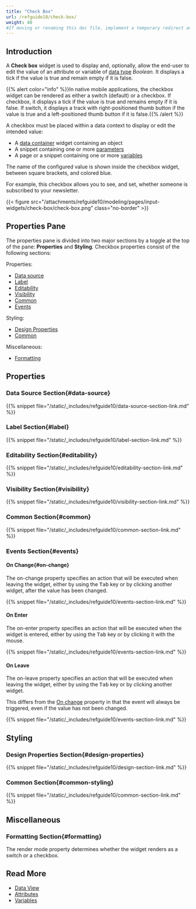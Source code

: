 ```yaml
---
title: "Check Box"
url: /refguide10/check-box/
weight: 40
#If moving or renaming this doc file, implement a temporary redirect and let the respective team know they should update the URL in the product. See Mapping to Products for more details.
---
```


## Introduction

A **Check box** widget is used to display and, optionally, allow the end-user to edit the value of an attribute or variable of [data type](/refguide10/data-types/) *Boolean*. It displays a tick if the value is true and remain empty if it is false. 

{{% alert color="info" %}}In native mobile applications, the checkbox widget can be rendered as either a switch (default) or a checkbox. If checkbox, it displays a tick if the value is true and remains empty if it is false. If switch, it displays a track with right-positioned thumb button if the value is true and a left-positioned thumb button if it is false.{{% /alert %}}

A checkbox must be placed within a data context to display or edit the intended value:
* A [data container](/refguide10/data-widgets/) widget containing an object
* A snippet containing one or more [parameters](/refguide10/page-properties/#parameters)
* A page or a snippet containing one or more [variables](/refguide10/page-properties/#variables)

The name of the configured value is shown inside the checkbox widget, between square brackets, and colored blue.

For example, this checkbox allows you to see, and set, whether someone is subscribed to your newsletter.

{{< figure src="/attachments/refguide10/modeling/pages/input-widgets/check-box/check-box.png" class="no-border" >}}

## Properties Pane

The properties pane is divided into two major sections by a toggle at the top of the pane: **Properties** and **Styling**. Checkbox properties consist of the following sections:

Properties:

* [Data source](#data-source)
* [Label](#label)
* [Editability](#editability)
* [Visibility](#visibility)
* [Common](#common)
* [Events](#events)

Styling:

* [Design Properties](#design-properties)
* [Common](#common-styling)

Miscellaneous:

* [Formatting](#formatting)

## Properties

### Data Source Section{#data-source}

{{% snippet file="/static/_includes/refguide10/data-source-section-link.md" %}}

### Label Section{#label}

{{% snippet file="/static/_includes/refguide10/label-section-link.md" %}}

### Editability Section{#editability}

{{% snippet file="/static/_includes/refguide10/editability-section-link.md" %}}

### Visibility Section{#visibility}

{{% snippet file="/static/_includes/refguide10/visibility-section-link.md" %}}

### Common Section{#common}

{{% snippet file="/static/_includes/refguide10/common-section-link.md" %}}

### Events Section{#events}

#### On Change{#on-change}

The on-change property specifies an action that will be executed when leaving the widget, either by using the <kbd>Tab</kbd> key or by clicking another widget, after the value has been changed.

{{% snippet file="/static/_includes/refguide10/events-section-link.md" %}}

#### On Enter

The on-enter property specifies an action that will be executed when the widget is entered, either by using the <kbd>Tab</kbd> key or by clicking it with the mouse.

{{% snippet file="/static/_includes/refguide10/events-section-link.md" %}}

#### On Leave

The on-leave property specifies an action that will be executed when leaving the widget, either by using the <kbd>Tab</kbd> key or by clicking another widget.

This differs from the [On change](#on-change) property in that the event will always be triggered, even if the value has not been changed.

{{% snippet file="/static/_includes/refguide10/events-section-link.md" %}}

## Styling

### Design Properties Section{#design-properties}

{{% snippet file="/static/_includes/refguide10/design-section-link.md" %}} 

### Common Section{#common-styling}

{{% snippet file="/static/_includes/refguide10/common-section-link.md" %}}

## Miscellaneous 

### Formatting Section{#formatting}

The render mode property determines whether the widget renders as a switch or a checkbox.

## Read More

* [Data View](/refguide10/data-view/)
* [Attributes](/refguide10/attributes/)
* [Variables](/refguide10/page-properties/#variables)
